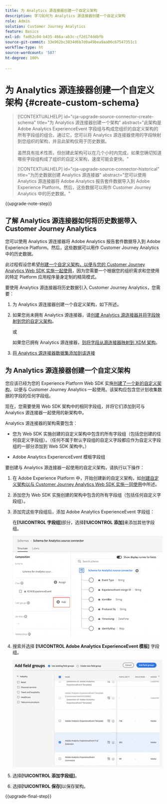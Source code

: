 ```yaml
---
title: 为 Analytics 源连接器创建一个自定义架构
description: 学习如何为 Analytics 源连接器创建一个自定义架构
role: Admin
solution: Customer Journey Analytics
feature: Basics
exl-id: fad62c04-b435-466a-ab3c-cf2d174ddbfb
source-git-commit: 33e962bc3834d6b7d0a49bea9aa06c67547351c1
workflow-type: ht
source-wordcount: '587'
ht-degree: 100%

---
```


# 为 Analytics 源连接器创建一个自定义架构 {#create-custom-schema}

<!-- markdownlint-disable MD034 -->

>[!CONTEXTUALHELP]
>id="cja-upgrade-source-connector-create-schema"
>title="为 Analytics 源连接器创建一个架构"
>abstract="此架构是 Adobe Analytics ExperienceEvent 字段组与构成您组织的自定义架构的所有字段组的组合。通过它，您可以将 Analytics 源连接器使用的字段映射到您组织的架构，并且此架构仅用于历史数据。<br><br>虽然具有技术性质，但创建此架构可以在几个小时内完成，如果您确切知道哪些字段组构成了组织的自定义架构，速度可能会更快。"

<!-- markdownlint-enable MD034 -->

<!-- markdownlint-disable MD034 -->

>[!CONTEXTUALHELP]
>id="cja-upgrade-source-connector-historical"
>title="为历史数据创建 Analytics 源连接器"
>abstract="您可以使用 Analytics 源连接器将 Adobe Analytics 报告套件数据导入到 Adobe Experience Platform。然后，这些数据可以用作 Customer Journey Analytics 中的历史数据。"

<!-- markdownlint-enable MD034 -->

{{upgrade-note-step}}

## 了解 Analytics 源连接器如何将历史数据带入 Customer Journey Analytics

您可以使用 Analytics 源连接器将 Adobe Analytics 报告套件数据导入到 Adobe Experience Platform。然后，这些数据可以用作 Customer Journey Analytics 中的历史数据。

此过程假设您希望[创建一个自定义架构，以便与您的 Customer Journey Analytics Web SDK 实施一起使用](/help/getting-started/cja-upgrade/cja-upgrade-schema-create.md)，因为您需要一个根据您的组织需求和您使用的特定 Platform 应用程序量身定制的精简模式。

要使用 Analytics 源连接器将历史数据引入 Customer Journey Analytics，您需要：

1. 为 Analytics 源连接器创建一个自定义架构，如下所述。

1. 如果您尚未拥有 Analytics 源连接器，请[创建 Analytics 源连接器并将字段映射到您的自定义架构](/help/getting-started/cja-upgrade/cja-upgrade-source-connector.md)。

   或

   如果您已拥有 Analytics 源连接器，[则将字段从源连接器映射到 XDM 架构](/help/getting-started/cja-upgrade/cja-upgrade-from-source-connector.md)。

1. [将 Analytics 源连接器数据集添加到该连接](/help/getting-started/cja-upgrade/cja-upgrade-source-connector-dataset.md)

## 为 Analytics 源连接器创建一个自定义架构

您应该已经为您的 Experience Platform Web SDK 实施[创建了一个新的自定义架构](/help/getting-started/cja-upgrade/cja-upgrade-schema-create.md)，以便与 Customer Journey Analytics 一起使用。该架构应包含您计划收集数据的字段的任何字段组。

现在，您需要使用 Web SDK 架构中的相同字段组，并将它们添加到可与 Analytics 源连接器一起使用的新架构中。

Analytics 源连接器的架构需要包含：

* 您为 Web SDK 实施创建的自定义架构中包含的所有字段组（包括您创建的任何自定义字段组）。（任何不属于默认字段组的自定义字段都应作为自定义字段组的一部分添加到 Web SDK 架构中。）

* Adobe Analytics ExperienceEvent 模板字段组

要创建与 Analytics 源连接器一起使用的自定义架构，请执行以下操作：

1. 在 Adobe Experience Platform 中，开始创建新的自定义架构，如[创建自定义架构以与 Customer Journey Analytics Web SDK 实施一同使用](/help/getting-started/cja-upgrade/cja-upgrade-schema-create.md)中所述。

1. 添加您为 Web SDK 实施创建的架构中包含的所有字段组（包括任何自定义字段组）。

1. 添加完这些字段组后，添加 Adobe Analytics ExperienceEvent 字段组：

   在&#x200B;**[!UICONTROL 字段组]**&#x200B;部分，选择&#x200B;**[!UICONTROL 添加]**&#x200B;来添加其他字段组。

   ![将字段组添加到架构中](assets/schema-add-field-group.png)

1. 搜索并选择 **[!UICONTROL Adobe Analytics ExperienceEvent 模板]** 字段组。

   ![添加 Adobe Analytics ExperienceEvent 字段组](assets/schema-experienceevent.png)

1. 选择&#x200B;**[!UICONTROL 添加字段组]**。

1. 选择&#x200B;**[!UICONTROL 保存]**&#x200B;以保存架构。

{{upgrade-final-step}}
